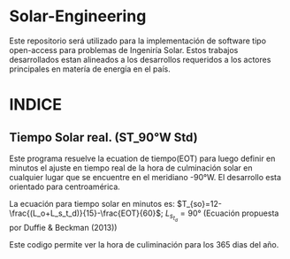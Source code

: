 # Solar-Engineering
Este repositorio será utilizado para la implementación de software tipo open-access para problemas de Ingeniría Solar. Estos trabajos desarrollados estan alineados a los desarrollos requeridos a los actores principales en matería de energía en el país. 

# INDICE
## Tiempo Solar real. (ST_90°W Std)
Este programa resuelve la ecuation de tiempo(EOT) para luego definir en minutos el ajuste en tiempo real de la hora de culminación solar en cualquier lugar que se encuentre en el meridiano -90°W. El desarrollo esta orientado para centroamérica. 

La ecuación para tiempo solar en minutos es: 
$T_{so}=12-\frac{(L_o+L_s_t_d)}{15}-\frac{EOT}{60}$; $L_s_t_d=90°$  (Ecuación propuesta por Duffie & Beckman (2013))

Este codigo permite ver la hora de culiminación para los 365 dias del año.

